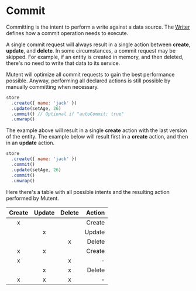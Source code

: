 # Commit

Committing is the intent to perform a write against a data source. The [Writer](writer.md) defines how a commit operation needs to execute.

A single commit request will always result in a single action between **create**, **update**, and **delete**. In some circumstances, a commit request may be skipped. For example, if an entity is created in memory, and then deleted, there's no need to write that data to its service.

Mutent will optimize all commit requests to gain the best performance possible. Anyway, performing all declared actions is still possible by manually committing when necessary.

```javascript
store
  .create({ name: 'jack' })
  .update(setAge, 26)
  .commit() // Optional if "autoCommit: true"
  .unwrap()
```

The example above will result in a single **create** action with the last version of the entity. The example below will result first in a **create** action, and then in an **update** action.

```javascript
store
  .create({ name: 'jack' })
  .commit()
  .update(setAge, 26)
  .commit()
  .unwrap()
```

Here there's a table with all possible intents and the resulting action performed by Mutent.

| Create | Update | Delete | Action |
| :----: | :----: | :----: | -----: |
| x      |        |        | Create |
|        | x      |        | Update |
|        |        | x      | Delete |
| x      | x      |        | Create |
| x      |        | x      | -      |
|        | x      | x      | Delete |
| x      | x      | x      | -      |

